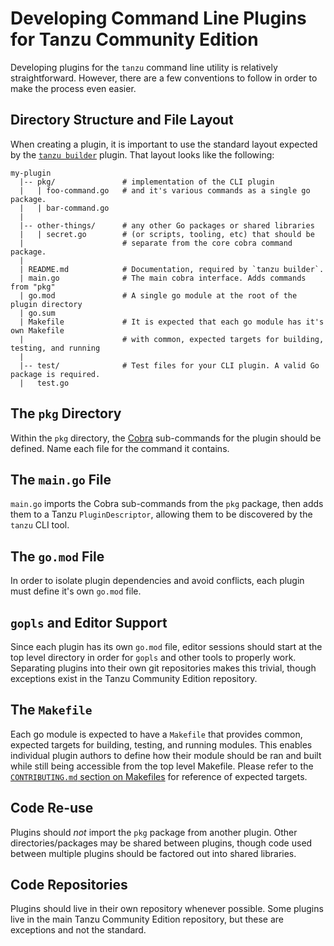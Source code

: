 # Developing Command Line Plugins for Tanzu Community Edition

Developing plugins for the `tanzu` command line utility is relatively straightforward.
However, there are a few conventions to follow in order to make the process even easier.

## Directory Structure and File Layout

When creating a plugin, it is important to use the standard layout expected by the [`tanzu builder`][builder] plugin.
That layout looks like the following:

```shell
my-plugin
  |-- pkg/               # implementation of the CLI plugin
  |   | foo-command.go   # and it's various commands as a single go package.
  |   | bar-command.go
  |
  |-- other-things/      # any other Go packages or shared libraries
  |   | secret.go        # (or scripts, tooling, etc) that should be
  |                      # separate from the core cobra command package.
  |
  | README.md            # Documentation, required by `tanzu builder`.
  | main.go              # The main cobra interface. Adds commands from "pkg"
  | go.mod               # A single go module at the root of the plugin directory
  | go.sum
  | Makefile             # It is expected that each go module has it's own Makefile
  |                      # with common, expected targets for building, testing, and running
  | 
  |-- test/              # Test files for your CLI plugin. A valid Go package is required.
  |   test.go
```

## The `pkg` Directory

Within the `pkg` directory, the [Cobra][cobra] sub-commands for the plugin should be defined.
Name each file for the command it contains.

## The `main.go` File

`main.go` imports the Cobra sub-commands from the `pkg` package, then adds them to a Tanzu `PluginDescriptor`, allowing them to be discovered by the `tanzu` CLI tool.

## The `go.mod` File

In order to isolate plugin dependencies and avoid conflicts, each plugin must define it's own `go.mod` file.

## `gopls` and Editor Support

Since each plugin has its own `go.mod` file, editor sessions should start at the top level directory in order for `gopls` and other tools to properly work.
Separating plugins into their own git repositories makes this trivial, though exceptions exist in the Tanzu Community Edition repository.

## The `Makefile`

Each go module is expected to have a `Makefile` that provides common, expected targets for building, testing, and running modules.
This enables individual plugin authors to define how their module should be ran and built while still being accessible from
the top level Makefile.
Please refer to the [`CONTRIBUTING.md` section on Makefiles](../../CONTRIBUTING.md#nested-makefiles) for reference of expected targets.

## Code Re-use

Plugins should _not_ import the `pkg` package from another plugin.
Other directories/packages may be shared between plugins, though code used between multiple plugins should be factored out into shared libraries.

## Code Repositories

Plugins should live in their own repository whenever possible.
Some plugins live in the main Tanzu Community Edition repository, but these are exceptions and not the standard.

[builder]: https://github.com/vmware-tanzu/tanzu-framework/tree/main/cmd/cli/plugin-admin/builder
[cobra]: https://github.com/spf13/cobra

